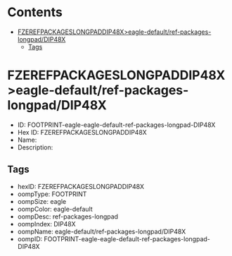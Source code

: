 



Contents
========

* [FZEREFPACKAGESLONGPADDIP48X>eagle-default/ref-packages-longpad/DIP48X](#fzerefpackageslongpaddip48xeagle-defaultref-packages-longpaddip48x)
	* [Tags](#tags)

# FZEREFPACKAGESLONGPADDIP48X>eagle-default/ref-packages-longpad/DIP48X

- ID: FOOTPRINT-eagle-eagle-default-ref-packages-longpad-DIP48X
- Hex ID: FZEREFPACKAGESLONGPADDIP48X
- Name: 
- Description: 

## Tags

- hexID: FZEREFPACKAGESLONGPADDIP48X
- oompType: FOOTPRINT
- oompSize: eagle
- oompColor: eagle-default
- oompDesc: ref-packages-longpad
- oompIndex: DIP48X
- oompName: eagle-default/ref-packages-longpad/DIP48X
- oompID: FOOTPRINT-eagle-eagle-default-ref-packages-longpad-DIP48X
